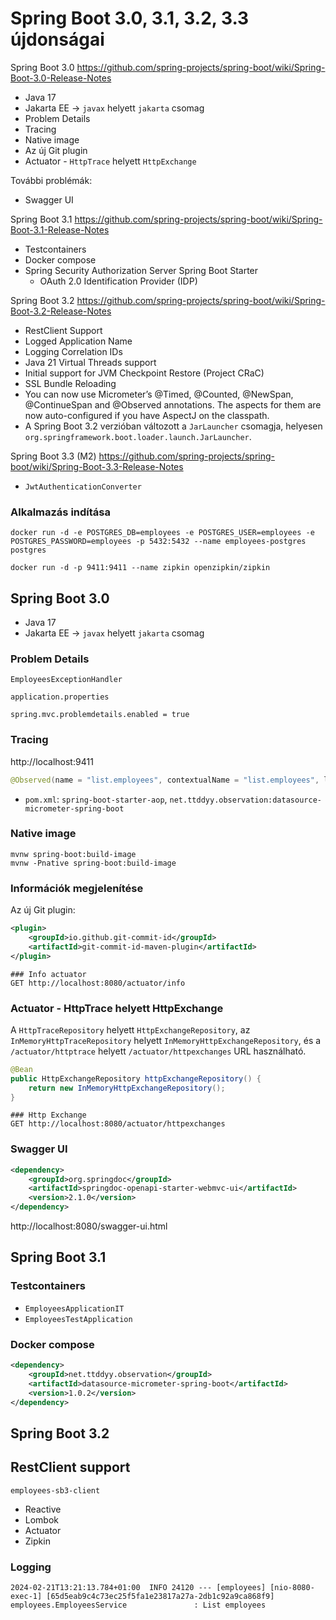 # Spring Boot 3.0, 3.1, 3.2, 3.3 újdonságai

Spring Boot 3.0
https://github.com/spring-projects/spring-boot/wiki/Spring-Boot-3.0-Release-Notes

* Java 17
* Jakarta EE -> `javax` helyett `jakarta` csomag
* Problem Details
* Tracing
* Native image
* Az új Git plugin
* Actuator - `HttpTrace` helyett `HttpExchange`

További problémák:

* Swagger UI

Spring Boot 3.1
https://github.com/spring-projects/spring-boot/wiki/Spring-Boot-3.1-Release-Notes

* Testcontainers
* Docker compose
* Spring Security Authorization Server Spring Boot Starter
    * OAuth 2.0 Identification Provider (IDP)

Spring Boot 3.2
https://github.com/spring-projects/spring-boot/wiki/Spring-Boot-3.2-Release-Notes

* RestClient Support
* Logged Application Name
* Logging Correlation IDs
* Java 21 Virtual Threads support
* Initial support for JVM Checkpoint Restore (Project CRaC)
* SSL Bundle Reloading
* You can now use Micrometer’s @Timed, @Counted, @NewSpan, @ContinueSpan and @Observed annotations. The aspects for them are now auto-configured if you have AspectJ on the classpath.
* A Spring Boot 3.2 verzióban változott a `JarLauncher` csomagja, helyesen
  `org.springframework.boot.loader.launch.JarLauncher`.

Spring Boot 3.3 (M2)
https://github.com/spring-projects/spring-boot/wiki/Spring-Boot-3.3-Release-Notes

* `JwtAuthenticationConverter`

### Alkalmazás indítása

```shell
docker run -d -e POSTGRES_DB=employees -e POSTGRES_USER=employees -e POSTGRES_PASSWORD=employees -p 5432:5432 --name employees-postgres postgres
```

```
docker run -d -p 9411:9411 --name zipkin openzipkin/zipkin
```

## Spring Boot 3.0

* Java 17
* Jakarta EE -> `javax` helyett `jakarta` csomag


### Problem Details

`EmployeesExceptionHandler`

`application.properties`

```properties
spring.mvc.problemdetails.enabled = true
```

### Tracing

http://localhost:9411

```java
@Observed(name = "list.employees", contextualName = "list.employees", lowCardinalityKeyValues = {"framework", "spring"})
```

* `pom.xml`: `spring-boot-starter-aop`, `net.ttddyy.observation:datasource-micrometer-spring-boot`

### Native image

```shell
mvnw spring-boot:build-image
mvnw -Pnative spring-boot:build-image
```

### Információk megjelenítése

Az új Git plugin:

```xml
<plugin>
    <groupId>io.github.git-commit-id</groupId>
    <artifactId>git-commit-id-maven-plugin</artifactId>
</plugin>
```

```http
### Info actuator
GET http://localhost:8080/actuator/info
```

### Actuator - HttpTrace helyett HttpExchange

A `HttpTraceRepository` helyett `HttpExchangeRepository`, 
az `InMemoryHttpTraceRepository` helyett `InMemoryHttpExchangeRepository`,
és a `/actuator/httptrace` helyett `/actuator/httpexchanges` URL használható.

```java
@Bean
public HttpExchangeRepository httpExchangeRepository() {
    return new InMemoryHttpExchangeRepository();
}
```

```http
### Http Exchange
GET http://localhost:8080/actuator/httpexchanges
```

### Swagger UI

```xml
<dependency>
    <groupId>org.springdoc</groupId>
    <artifactId>springdoc-openapi-starter-webmvc-ui</artifactId>
    <version>2.1.0</version>
</dependency>
```

http://localhost:8080/swagger-ui.html

## Spring Boot 3.1

### Testcontainers

* `EmployeesApplicationIT`
* `EmployeesTestApplication`

### Docker compose

```xml
<dependency>
    <groupId>net.ttddyy.observation</groupId>
    <artifactId>datasource-micrometer-spring-boot</artifactId>
    <version>1.0.2</version>
</dependency>
```

## Spring Boot 3.2

## RestClient support

`employees-sb3-client`

* Reactive
* Lombok
* Actuator
* Zipkin

### Logging

```plain
2024-02-21T13:21:13.784+01:00  INFO 24120 --- [employees] [nio-8080-exec-1] [65d5eab9c4c73ec25f5fa1e23817a27a-2db1c92a9ca868f9] employees.EmployeesService               : List employees
```

